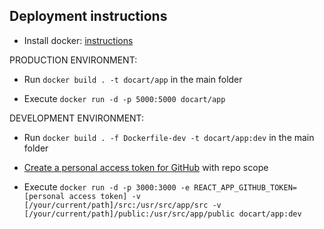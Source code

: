 ## Deployment instructions

- Install docker: [instructions](https://docs.docker.com/engine/installation/)

PRODUCTION ENVIRONMENT:

- Run `docker build . -t docart/app` in the main folder

- Execute `docker run -d -p 5000:5000 docart/app`

DEVELOPMENT ENVIRONMENT:

- Run `docker build . -f Dockerfile-dev -t docart/app:dev` in the main folder

- [Create a personal access token for GitHub](https://github.com/settings/tokens/new) with repo scope

- Execute `docker run -d -p 3000:3000 -e REACT_APP_GITHUB_TOKEN=[personal access token] -v [/your/current/path]/src:/usr/src/app/src -v [/your/current/path]/public:/usr/src/app/public docart/app:dev`
